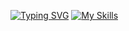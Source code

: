 <a href="https://git.io/typing-svg"><img src="https://readme-typing-svg.demolab.com?font=Fira+Code&pause=1000&width=435&lines=EliDevOsDM" alt="Typing SVG" /></a>
[![My Skills](https://skillicons.dev/icons?i=js,html,css,wasm)](https://skillicons.dev)
